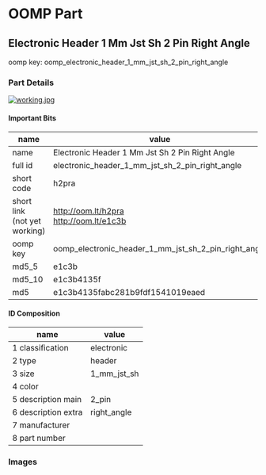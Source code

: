 # OOMP Part  
## Electronic Header 1 Mm Jst Sh 2 Pin Right Angle  
  
oomp key: oomp_electronic_header_1_mm_jst_sh_2_pin_right_angle  
  
### Part Details  
  
[![working.jpg](working_600.jpg)](working.jpg)  
  
#### Important Bits  
| name | value | 
| --- | --- | 
| name | Electronic Header 1 Mm Jst Sh 2 Pin Right Angle | 
| full id | electronic_header_1_mm_jst_sh_2_pin_right_angle | 
| short code | h2pra | 
| short link<br>(not yet working) | http://oom.lt/h2pra<br>http://oom.lt/e1c3b | 
| oomp key | oomp_electronic_header_1_mm_jst_sh_2_pin_right_angle | 
| md5_5 | e1c3b | 
| md5_10 | e1c3b4135f | 
| md5 | e1c3b4135fabc281b9fdf1541019eaed | 
#### ID Composition  
| name | value | 
| --- | --- | 
| 1 classification | electronic | 
| 2 type | header | 
| 3 size | 1_mm_jst_sh | 
| 4 color |  | 
| 5 description main | 2_pin | 
| 6 description extra | right_angle | 
| 7 manufacturer |  | 
| 8 part number |  | 
### Images  
